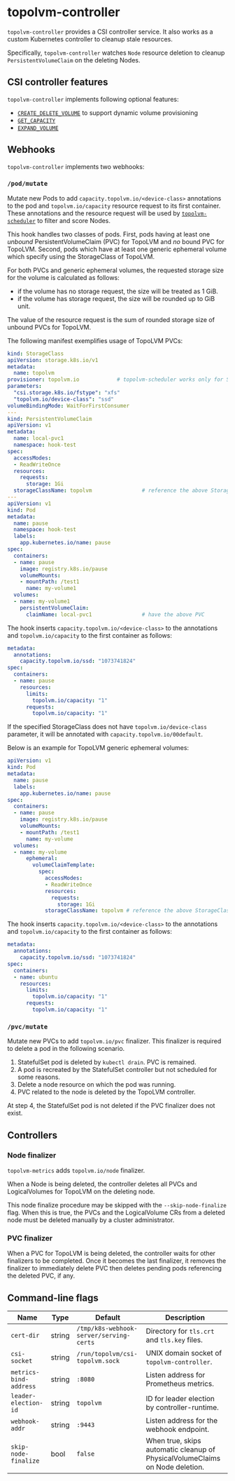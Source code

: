 topolvm-controller
==================

`topolvm-controller` provides a CSI controller service.  It also works as
a custom Kubernetes controller to cleanup stale resources.

Specifically, `topolvm-controller` watches `Node` resource deletion to
cleanup `PersistentVolumeClaim` on the deleting Nodes.

CSI controller features
-----------------------

`topolvm-controller` implements following optional features:

- [`CREATE_DELETE_VOLUME`](https://github.com/container-storage-interface/spec/blob/v1.1.0/spec.md#createvolume) to support dynamic volume provisioning
- [`GET_CAPACITY`](https://github.com/container-storage-interface/spec/blob/v1.1.0/spec.md#getcapacity)
- [`EXPAND_VOLUME`](https://github.com/container-storage-interface/spec/blob/v1.1.0/spec.md#controllerexpandvolume)

Webhooks
--------

`topolvm-controller` implements two webhooks:

### `/pod/mutate`

Mutate new Pods to add `capacity.topolvm.io/<device-class>` annotations to the pod
and `topolvm.io/capacity` resource request to its first container.
These annotations and the resource request will be used by
[`topolvm-scheduler`](./topolvm-scheduler.md) to filter and score Nodes.

This hook handles two classes of pods. First, pods having at least one _unbound_
PersistentVolumeClaim (PVC) for TopoLVM and _no_ bound PVC for TopoLVM. Second,
pods which have at least one generic ephemeral volume which specify using the StorageClass of TopoLVM.

For both PVCs and generic ephemeral volumes, the requested storage size for the
volume is calculated as follows:
- if the volume has no storage request, the size will be treated as 1 GiB.
- if the volume has storage request, the size will be rounded up to GiB unit.

The value of the resource request is the sum of rounded storage size
of unbound PVCs for TopoLVM.

The following manifest exemplifies usage of TopoLVM PVCs:

```yaml
kind: StorageClass
apiVersion: storage.k8s.io/v1
metadata:
  name: topolvm
provisioner: topolvm.io            # topolvm-scheduler works only for StorageClass with this provisioner.
parameters:
  "csi.storage.k8s.io/fstype": "xfs"
  "topolvm.io/device-class": "ssd"
volumeBindingMode: WaitForFirstConsumer
---
kind: PersistentVolumeClaim
apiVersion: v1
metadata:
  name: local-pvc1
  namespace: hook-test
spec:
  accessModes:
  - ReadWriteOnce
  resources:
    requests:
      storage: 1Gi
  storageClassName: topolvm                # reference the above StorageClass
---
apiVersion: v1
kind: Pod
metadata:
  name: pause
  namespace: hook-test
  labels:
    app.kubernetes.io/name: pause
spec:
  containers:
  - name: pause
    image: registry.k8s.io/pause
    volumeMounts:
    - mountPath: /test1
      name: my-volume1
  volumes:
  - name: my-volume1
    persistentVolumeClaim:
      claimName: local-pvc1                # have the above PVC
```

The hook inserts `capacity.topolvm.io/<device-class>` to the annotations
and `topolvm.io/capacity` to the first container as follows:

```yaml
metadata:
  annotations:
    capacity.topolvm.io/ssd: "1073741824"
spec:
  containers:
  - name: pause
    resources:
      limits:
        topolvm.io/capacity: "1"
      requests:
        topolvm.io/capacity: "1"
```

If the specified StorageClass does not have `topolvm.io/device-class` parameter,
it will be annotated with `capacity.topolvm.io/00default`.

Below is an example for TopoLVM generic ephemeral volumes:

```yaml
apiVersion: v1
kind: Pod
metadata:
  name: pause
  labels:
    app.kubernetes.io/name: pause
spec:
  containers:
  - name: pause
    image: registry.k8s.io/pause
    volumeMounts:
    - mountPath: /test1
      name: my-volume
  volumes:
  - name: my-volume
      ephemeral:
        volumeClaimTemplate:
          spec:
            accessModes:
            - ReadWriteOnce
            resources:
              requests:
                storage: 1Gi
            storageClassName: topolvm # reference the above StorageClass
```

The hook inserts `capacity.topolvm.io/<device-class>` to the annotations
and `topolvm.io/capacity` to the first container as follows:

```yaml
metadata:
  annotations:
    capacity.topolvm.io/ssd: "1073741824"
spec:
  containers:
  - name: ubuntu
    resources:
      limits:
        topolvm.io/capacity: "1"
      requests:
        topolvm.io/capacity: "1"
```

### `/pvc/mutate`

Mutate new PVCs to add `topolvm.io/pvc` finalizer. This finalizer is required to delete a pod in the following scenario.

1. StatefulSet pod is deleted by `kubectl drain`. PVC is remained.
2. A pod is recreated by the StatefulSet controller but not scheduled for some reasons.
3. Delete a node resource on which the pod was running.
4. PVC related to the node is deleted by the TopoLVM controller.

At step 4, the StatefulSet pod is not deleted if the PVC finalizer does not exist.

Controllers
-----------

### Node finalizer

`topolvm-metrics` adds `topolvm.io/node` finalizer.

When a Node is being deleted, the controller deletes all PVCs and LogicalVolumes for TopoLVM
on the deleting node. 

This node finalize procedure may be skipped with the `--skip-node-finalize` flag. 
When this is true, the PVCs and the LogicalVolume CRs from a deleted node must be
deleted manually by a cluster administrator.

### PVC finalizer

When a PVC for TopoLVM is being deleted, the controller waits for other
finalizers to be completed.  Once it becomes the last finalizer, it removes
the finalizer to immediately delete PVC then deletes pending pods referencing
the deleted PVC, if any.

Command-line flags
------------------

| Name                   | Type   | Default                                 | Description                                                                  |
| ---------------------- | ------ | --------------------------------------- | ---------------------------------------------------------------------------- |
| `cert-dir`             | string | `/tmp/k8s-webhook-server/serving-certs` | Directory for `tls.crt` and `tls.key` files.                                 |
| `csi-socket`           | string | `/run/topolvm/csi-topolvm.sock`         | UNIX domain socket of `topolvm-controller`.                                  |
| `metrics-bind-address` | string | `:8080`                                 | Listen address for Prometheus metrics.                                       |
| `leader-election-id`   | string | `topolvm`                               | ID for leader election by controller-runtime.                                |
| `webhook-addr`         | string | `:9443`                                 | Listen address for the webhook endpoint.                                     |
| `skip-node-finalize`   | bool   | `false`                                 | When true, skips automatic cleanup of PhysicalVolumeClaims on Node deletion. |
